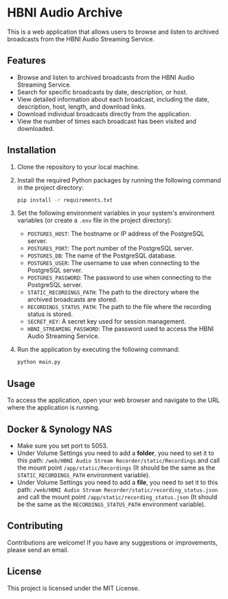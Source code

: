 # HBNI Audio Archive

This is a web application that allows users to browse and listen to archived broadcasts from the HBNI Audio Streaming Service.

## Features

- Browse and listen to archived broadcasts from the HBNI Audio Streaming Service.
- Search for specific broadcasts by date, description, or host.
- View detailed information about each broadcast, including the date, description, host, length, and download links.
- Download individual broadcasts directly from the application.
- View the number of times each broadcast has been visited and downloaded.

## Installation

1. Clone the repository to your local machine.
2. Install the required Python packages by running the following command in the project directory:

    ```bash
    pip install -r requirements.txt
    ```

3. Set the following environment variables in your system's environment variables (or create a `.env` file in the project directory):

   - `POSTGRES_HOST`: The hostname or IP address of the PostgreSQL server.
   - `POSTGRES_PORT`: The port number of the PostgreSQL server.
   - `POSTGRES_DB`: The name of the PostgreSQL database.
   - `POSTGRES_USER`: The username to use when connecting to the PostgreSQL server.
   - `POSTGRES_PASSWORD`: The password to use when connecting to the PostgreSQL server.
   - `STATIC_RECORDINGS_PATH`: The path to the directory where the archived broadcasts are stored.
   - `RECORDINGS_STATUS_PATH`: The path to the file where the recording status is stored.
   - `SECRET_KEY`: A secret key used for session management.
   - `HBNI_STREAMING_PASSWORD`: The password used to access the HBNI Audio Streaming Service.

4. Run the application by executing the following command:

    ```bash
    python main.py
    ```

## Usage

To access the application, open your web browser and navigate to the URL where the application is running.

## Docker & Synology NAS

- Make sure you set port to 5053.
- Under Volume Settings you need to add a **folder**, you need to set it to this path: `/web/HBNI Audio Stream Recorder/static/Recordings` and call the mount point `/app/static/Recordings` (It should be the same as the `STATIC_RECORDINGS_PATH` environment variable).
- Under Volume Settings you need to add a **file**, you need to set it to this path: `/web/HBNI Audio Stream Recorder/static/recording_status.json` and call the mount point `/app/static/recording_status.json` (It should be the same as the `RECORDINGS_STATUS_PATH` environment variable).

## Contributing

Contributions are welcome! If you have any suggestions or improvements, please send an email.

## License

This project is licensed under the MIT License.
